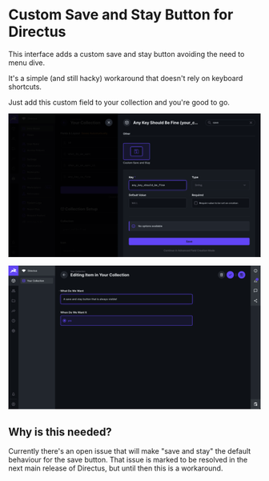 # Custom Save and Stay Button for Directus

This interface adds a custom save and stay button avoiding the need to menu dive.

It's a simple (and still hacky) workaround that doesn't rely on keyboard shortcuts.

Just add this custom field to your collection and you're good to go.

![Add the custom hidden field to your collection](https://raw.githubusercontent.com/CiaccoDavide/directus-extension-custom-save-and-stay/refs/heads/main/screenshots/0_add_hidden_field_to_collection.png)

![Save and stay](https://raw.githubusercontent.com/CiaccoDavide/directus-extension-custom-save-and-stay/refs/heads/main/screenshots/1_save_and_stay.png)

## Why is this needed?

Currently there's an open issue that will make "save and stay" the default behaviour for the save button. That issue is marked to be resolved in the next main release of Directus, but until then this is a workaround.

